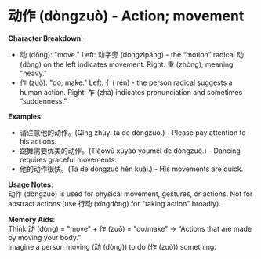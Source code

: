 # **动作 (dòngzuò) - Action; movement**

**Character Breakdown**:  
- 动 (dòng): "move." Left: 动字旁 (dòngzìpáng) - the “motion” radical 动 (dòng) on the left indicates movement. Right: 重 (zhòng), meaning "heavy."  
- 作 (zuò): "do; make." Left: 亻( rén) - the person radical suggests a human action. Right: 乍 (zhà) indicates pronunciation and sometimes “suddenness.”

**Examples**:  
- 请注意他的动作。(Qǐng zhùyì tā de dòngzuò.) - Please pay attention to his actions.  
- 跳舞需要优美的动作。(Tiàowǔ xūyào yōuměi de dòngzuò.) - Dancing requires graceful movements.  
- 他的动作很快。(Tā de dòngzuò hěn kuài.) - His movements are quick.

**Usage Notes**:  
动作 (dòngzuò) is used for physical movement, gestures, or actions. Not for abstract actions (use 行动 (xíngdòng) for "taking action" broadly).

**Memory Aids**:  
Think 动 (dòng) = "move" + 作 (zuò) = "do/make" → “Actions that are made by moving your body.”  
Imagine a person moving (动 (dòng)) to do (作 (zuò)) something.